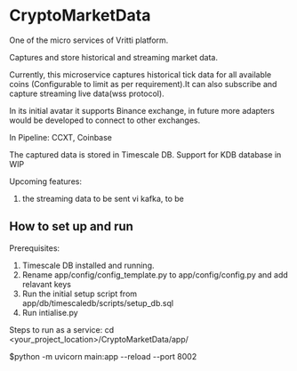 # CryptoMarketData
One of the micro services of Vritti platform. 

Captures and store historical and streaming market data.

Currently, this microservice captures historical tick data for all available coins (Configurable to limit as per 
requirement).It can also subscribe and capture streaming live data(wss protocol).

In its initial avatar it supports Binance exchange, in future more adapters would be developed to connect to other exchanges.

In Pipeline:
CCXT,
Coinbase

The captured data is stored in Timescale DB. Support for KDB database in WIP

Upcoming features:
1. the streaming data to be sent vi kafka, to be  


## How to set up and run
Prerequisites:
1. Timescale DB installed and running.
2. Rename app/config/config_template.py to app/config/config.py and add relavant keys
3. Run the initial setup script from app/db/timescaledb/scripts/setup_db.sql 
4. Run intialise.py

Steps to run as a service:
cd <your_project_location>/CryptoMarketData/app/

$python -m uvicorn main:app --reload --port 8002